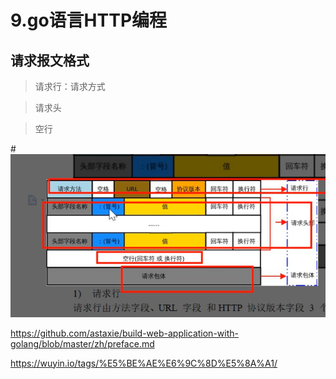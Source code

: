 # 9.go语言HTTP编程

## 请求报文格式
>请求行：请求方式

>请求头

>空行

#![http](/assets/http.png)

https://github.com/astaxie/build-web-application-with-golang/blob/master/zh/preface.md

https://wuyin.io/tags/%E5%BE%AE%E6%9C%8D%E5%8A%A1/